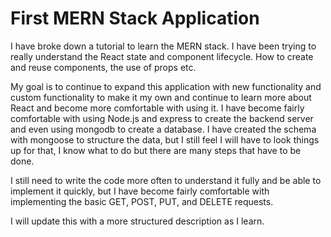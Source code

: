<h1>First MERN Stack Application</h1>


I have broke down a tutorial to learn the MERN stack. I have been trying to really understand the React state and component lifecycle. How to create and reuse components, the use of props etc. 

My goal is to continue to expand this application with new functionality and custom functionality to make it my own and continue to learn more about React and become more comfortable with using it. I have become fairly comfortable with using Node.js and express to create the backend server and even using mongodb to create a database. I have created the schema with mongoose to structure the data, but I still feel I will have to look things up for that, I know what to do but there are many steps that have to be done. 

I still need to write the code more often to understand it fully and be able to implement it quickly, but I have become fairly comfortable with implementing the basic GET, POST, PUT, and DELETE requests.

I will update this with a more structured description as I learn. 
